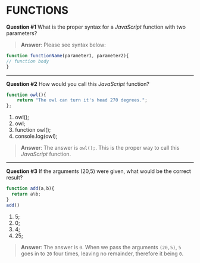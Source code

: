 # FUNCTIONS
**Question #1** What is the proper syntax for a _JavaScript_ function with two parameters?
> **Answer**: Please see syntax below:
```js
function functionName(parameter1, parameter2){
// function body
}
```
---
**Question #2** How would you call this _JavaScript_ function?
```js
function owl(){
    return "The owl can turn it's head 270 degrees.";
};
```
 1. owl();
 2. owl;
 3. function owl();
 4. console.log(owl);
>**Answer**: The answer is  `owl();`. This is the proper way to call this _JavaScript_ function.
---
**Question #3** If the arguments (20,5) were given, what would be the correct result?
```js
function add(a,b){
  return a%b;
}
add()
```
 1. 5;
 2. 0;
 3. 4;
 4. 25;
>**Answer**: The answer is `0`. When we pass the arguments `(20,5)`, `5` goes in to `20` four times, leaving no remainder, therefore it being `0`.